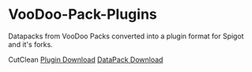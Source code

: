 # VooDoo-Pack-Plugins
Datapacks from VooDoo Packs converted into a plugin format for Spigot and it's forks.

CutClean [Plugin Download](https://github.com/LoJoSho/VooDoo-Pack-Plugins/releases) [DataPack Download](http://gdanstum.net/-76651ONTK/2E?rndad=1266051228-1595368479)

